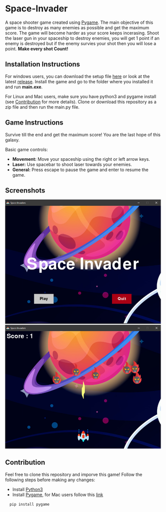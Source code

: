 # Space-Invader

A space shooter game created using [Pygame](https://www.pygame.org/). The main objective of this game is to destroy as many enemies as possible and get the maximum score. The game will become harder as your score keeps incerasing. Shoot the laser gun in your spaceship to destroy enemies, you will get 1 point if an enemy is destroyed but if the enemy survies your shot then you will lose a point. **Make every shot Count!**

## Installation Instructions

For windows users, you can download the setup file [here](https://github.com/anarghya-das/Space-Invader/releases/download/1.1/Space.Invader-0.0.0-win32.msi) or look at the latest [release](https://github.com/anarghya-das/Space-Invader/releases). Install the game and go to the folder where you installed it and run **main.exe**.

For Linux and Mac users, make sure you have python3 and pygame install (see [Contribution](#contribution) for more details). Clone or download this repository as a zip file and then run the main.py file.

## Game Instructions

Survive till the end and get the maximum score! You are the last hope of this galaxy.

Basic game controls:

- **Movement:** Move your spaceship using the right or left arrow keys.
- **Laser:** Use spacebar to shoot laser towards your enemies.
- **General:** Press escape to pause the game and enter to resume the game.

## Screenshots

![menu](https://github.com/anarghya-das/Space-Invader/blob/master/assests/menu.png)
![game](https://github.com/anarghya-das/Space-Invader/blob/master/assests/game.png)

## Contribution

Feel free to clone this repository and imporve this game! Follow the following steps before making any changes:

- Install [Python3](https://www.python.org/)
- Install [Pygame](https://www.pygame.org/), for Mac users follow this [link](https://www.pygame.org/wiki/macintosh)

``` [bash]
  pip install pygame
```
